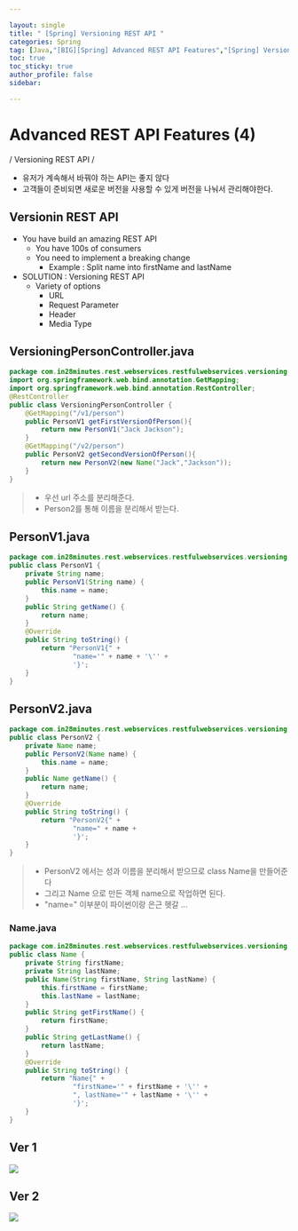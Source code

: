 ```yaml
---

layout: single
title: " [Spring] Versioning REST API "
categories: Spring
tag: [Java,"[BIG][Spring] Advanced REST API Features","[Spring] Versioning REST API","[Spring] API 버전관리"]
toc: true
toc_sticky: true
author_profile: false
sidebar:

---
```

# Advanced REST API Features (4)

/ Versioning REST API /

- 유저가 계속해서 바꿔야 하는 API는 좋지 않다
- 고객들이 준비되면 새로운 버전을 사용할 수 있게 버전을 나눠서 관리해야한다.

## Versionin REST API
- You have build an amazing REST API
	- You have 100s of consumers
	- You need to implement a breaking change
		- Example : Split name into firstName and lastName
- SOLUTION : Versioning REST API
	- Variety of options
		- URL
		- Request Parameter
		- Header
		- Media Type

## VersioningPersonController.java
```java
package com.in28minutes.rest.webservices.restfulwebservices.versioning;
import org.springframework.web.bind.annotation.GetMapping;
import org.springframework.web.bind.annotation.RestController;
@RestController
public class VersioningPersonController {
    @GetMapping("/v1/person")
    public PersonV1 getFirstVersionOfPerson(){
        return new PersonV1("Jack Jackson");
    }
    @GetMapping("/v2/person")
    public PersonV2 getSecondVersionOfPerson(){
        return new PersonV2(new Name("Jack","Jackson"));
    }
}
```
>- 우선 url 주소를 분리해준다.
>- Person2를 통해 이름을 분리해서 받는다.

## PersonV1.java
```java
package com.in28minutes.rest.webservices.restfulwebservices.versioning;
public class PersonV1 {
    private String name;
    public PersonV1(String name) {
        this.name = name;
    }
    public String getName() {
        return name;
    }
    @Override
    public String toString() {
        return "PersonV1{" +
                "name='" + name + '\'' +
                '}';
    }
}
```

## PersonV2.java
```java
package com.in28minutes.rest.webservices.restfulwebservices.versioning;
public class PersonV2 {
    private Name name;
    public PersonV2(Name name) {
        this.name = name;
    }
    public Name getName() {
        return name;
    }
    @Override
    public String toString() {
        return "PersonV2{" +
                "name=" + name +
                '}';
    }
}
```
>- PersonV2 에서는 성과 이름을 분리해서 받으므로 class Name을 만들어준다
>- 그리고 Name 으로 만든 객체 name으로 작업하면 된다.
>- "name=" 이부분이 파이썬이랑 은근 헷갈 ... 

### Name.java
```java
package com.in28minutes.rest.webservices.restfulwebservices.versioning;
public class Name {
    private String firstName;
    private String lastName;
    public Name(String firstName, String lastName) {
        this.firstName = firstName;
        this.lastName = lastName;
    }
    public String getFirstName() {
        return firstName;
    }
    public String getLastName() {
        return lastName;
    }
    @Override
    public String toString() {
        return "Name{" +
                "firstName='" + firstName + '\'' +
                ", lastName='" + lastName + '\'' +
                '}';
    }
}
```


## Ver 1
![](https://i.imgur.com/RS0ltrI.png)

## Ver 2
![](https://i.imgur.com/7wlOX9h.png)
